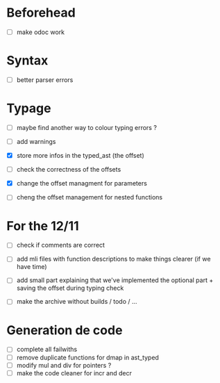 # Beforehead

- [ ] make odoc work


# Syntax 

- [ ] better parser errors


# Typage

- [ ] maybe find another way to colour typing errors ?
- [ ] add warnings
- [x] store more infos in the typed_ast (the offset)
- [ ] check the correctness of the offsets 
- [x] change the offset managment for parameters 
- [ ] cheng the offset management for nested functions


# For the 12/11

- [ ] check if comments are correct
- [ ] add mli files with function descriptions to make things clearer (if we have time)
- [ ] add small part explaining that we've implemented the optional part + saving the offset during typing check 
- [ ] make the archive without builds / todo / ...


# Generation de code

- [ ] complete all failwiths
- [ ] remove duplicate functions for dmap in ast_typed
- [ ] modify mul and div for pointers ?
- [ ] make the code cleaner for incr and decr